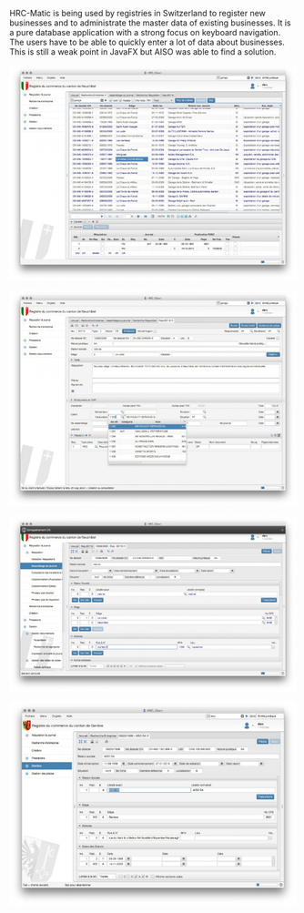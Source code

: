 HRC-Matic is being used by registries in Switzerland to register new businesses and to administrate the master 
data of existing businesses. It is a pure database application with a strong focus on keyboard navigation. The 
users have to be able to quickly enter a lot of data about businesses. This is still a weak point in JavaFX but 
AISO was able to find a solution.

[![Screen 1](screen1.jpeg)]()

[![Screen 1](screen2.jpeg)]()

[![Screen 1](screen3.jpeg)]()

[![Screen 1](screen4.jpeg)]()